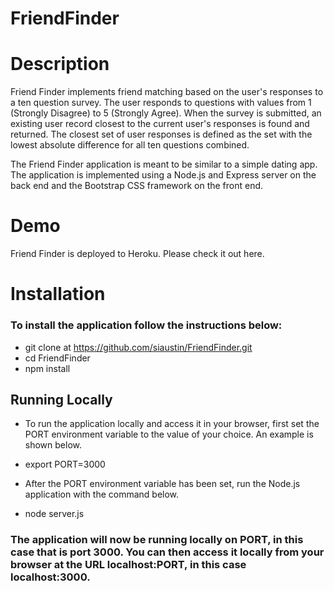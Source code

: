 # FriendFinder

# Description

Friend Finder implements friend matching based on the user's responses to a ten question survey. The user responds to questions with values from 1 (Strongly Disagree) to 5 (Strongly Agree). When the survey is submitted, an existing user record closest to the current user's responses is found and returned. The closest set of user responses is defined as the set with the lowest absolute difference for all ten questions combined.

The Friend Finder application is meant to be similar to a simple dating app. The application is implemented using a Node.js and Express server on the back end and the Bootstrap CSS framework on the front end.

# Demo
Friend Finder is deployed to Heroku. Please check it out here.

# Installation

### To install the application follow the instructions below:

* git clone at https://github.com/siaustin/FriendFinder.git
* cd FriendFinder
* npm install

## Running Locally
* To run the application locally and access it in your browser, first set the PORT environment variable to the value of your choice. An example is shown below.

* export PORT=3000
* After the PORT environment variable has been set, run the Node.js application with the command below.

* node server.js

### The application will now be running locally on PORT, in this case that is port 3000. You can then access it locally from your browser at the URL localhost:PORT, in this case localhost:3000.
